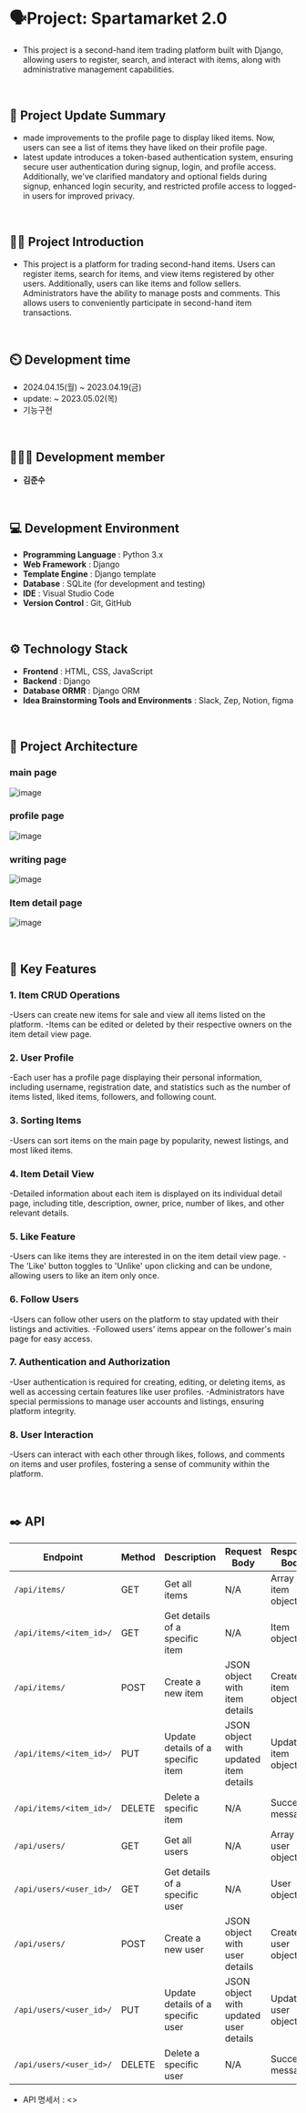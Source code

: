# 🗣️Project: Spartamarket 2.0
- This project is a second-hand item trading platform built with Django, allowing users to register, search, and interact with items, along with administrative management capabilities.
<br>

## 🔧 Project Update Summary
- made improvements to the profile page to display liked items. Now, users can see a list of items they have liked on their profile page.
- latest update introduces a token-based authentication system, ensuring secure user authentication during signup, login, and profile access. Additionally, we've clarified mandatory and optional fields during signup, enhanced login security, and restricted profile access to logged-in users for improved privacy.
<br>

## 👨‍🏫 Project Introduction
- This project is a platform for trading second-hand items. 
Users can register items, search for items, and view items registered by other users. 
Additionally, users can like items and follow sellers. 
Administrators have the ability to manage posts and comments. 
This allows users to conveniently participate in second-hand item transactions.
<br>

## ⏲️ Development time
- 2024.04.15(월) ~ 2023.04.19(금)
- update: ~ 2023.05.02(목)
- 기능구현
<br>

## 🧑‍🤝‍🧑 Development member
- **김준수**
<br>

## 💻 Development Environment
- **Programming Language** : Python 3.x
- **Web Framework** : Django
- **Template Engine** : Django template
- **Database** : SQLite (for development and testing)
- **IDE** : Visual Studio Code
- **Version Control** : Git, GitHub
<br>

## ⚙️ Technology Stack
- **Frontend** : HTML, CSS, JavaScript
- **Backend** : Django
- **Database ORMR** : Django ORM
- **Idea Brainstorming Tools and Environments** : Slack, Zep, Notion, figma
<br>

## 📝 Project Architecture
### main page
![image](https://github.com/daengdaengjoa/spartamarket/assets/156053546/0ab16084-944e-4af1-847e-cbbc0c32c1b9)
### profile page
![image](https://github.com/daengdaengjoa/spartamarket/assets/156053546/8bb6c6d5-34cd-49f6-9d88-ed85f3a5f672)
### writing page
![image](https://github.com/daengdaengjoa/spartamarket/assets/156053546/85edb781-4220-4865-b609-b70e8043874e)
### Item detail page
![image](https://github.com/daengdaengjoa/spartamarket/assets/156053546/fce7b08f-a3fe-476b-9495-6c63097a2ff4)





<br>

## 📌 Key Features

### 1. Item CRUD Operations
-Users can create new items for sale and view all items listed on the platform.
-Items can be edited or deleted by their respective owners on the item detail view page.
### 2. User Profile
-Each user has a profile page displaying their personal information, including username, registration date, and statistics such as the number of items listed, liked items, followers, and following count.
### 3. Sorting Items
-Users can sort items on the main page by popularity, newest listings, and most liked items.
### 4. Item Detail View
-Detailed information about each item is displayed on its individual detail page, including title, description, owner, price, number of likes, and other relevant details.
### 5. Like Feature
-Users can like items they are interested in on the item detail view page.
-The 'Like' button toggles to 'Unlike' upon clicking and can be undone, allowing users to like an item only once.
### 6. Follow Users
-Users can follow other users on the platform to stay updated with their listings and activities.
-Followed users' items appear on the follower's main page for easy access.
### 7. Authentication and Authorization
-User authentication is required for creating, editing, or deleting items, as well as accessing certain features like user profiles.
-Administrators have special permissions to manage user accounts and listings, ensuring platform integrity.
### 8. User Interaction
-Users can interact with each other through likes, follows, and comments on items and user profiles, fostering a sense of community within the platform.
     

<br> 

## ✒️ API

| Endpoint                 | Method | Description                        | Request Body                           | Response Body                          |
|--------------------------|--------|------------------------------------|----------------------------------------|----------------------------------------|
| `/api/items/`            | GET    | Get all items                      | N/A                                    | Array of item objects                  |
| `/api/items/<item_id>/`  | GET    | Get details of a specific item     | N/A                                    | Item object                            |
| `/api/items/`            | POST   | Create a new item                  | JSON object with item details          | Created item object                    |
| `/api/items/<item_id>/`  | PUT    | Update details of a specific item  | JSON object with updated item details  | Updated item object                    |
| `/api/items/<item_id>/`  | DELETE | Delete a specific item             | N/A                                    | Success message                        |
| `/api/users/`            | GET    | Get all users                      | N/A                                    | Array of user objects                  |
| `/api/users/<user_id>/`  | GET    | Get details of a specific user     | N/A                                    | User object                            |
| `/api/users/`            | POST   | Create a new user                  | JSON object with user details          | Created user object                    |
| `/api/users/<user_id>/`  | PUT    | Update details of a specific user  | JSON object with updated user details  | Updated user object                    |
| `/api/users/<user_id>/`  | DELETE | Delete a specific user             | N/A                                    | Success message                        |

- API 명세서 : <>
